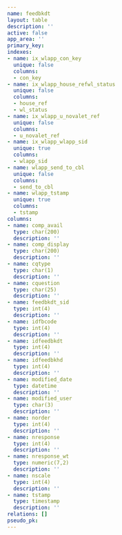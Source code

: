 ```yaml
---
name: feedbkdt
layout: table
description: ''
active: false
app_area: ''
primary_key: 
indexes:
- name: ix_wlapp_con_key
  unique: false
  columns:
  - con_key
- name: ix_wlapp_house_refwl_status
  unique: false
  columns:
  - house_ref
  - wl_status
- name: ix_wlapp_u_novalet_ref
  unique: false
  columns:
  - u_novalet_ref
- name: ix_wlapp_wlapp_sid
  unique: true
  columns:
  - wlapp_sid
- name: wlapp_send_to_cbl
  unique: false
  columns:
  - send_to_cbl
- name: wlapp_tstamp
  unique: true
  columns:
  - tstamp
columns:
- name: comp_avail
  type: char(200)
  description: ''
- name: comp_display
  type: char(200)
  description: ''
- name: cqtype
  type: char(1)
  description: ''
- name: cquestion
  type: char(25)
  description: ''
- name: feedbkdt_sid
  type: int(4)
  description: ''
- name: idfbcode
  type: int(4)
  description: ''
- name: idfeedbkdt
  type: int(4)
  description: ''
- name: idfeedbkhd
  type: int(4)
  description: ''
- name: modified_date
  type: datetime
  description: ''
- name: modified_user
  type: char(3)
  description: ''
- name: norder
  type: int(4)
  description: ''
- name: nresponse
  type: int(4)
  description: ''
- name: nresponse_wt
  type: numeric(7,2)
  description: ''
- name: nscale
  type: int(4)
  description: ''
- name: tstamp
  type: timestamp
  description: ''
relations: []
pseudo_pk: 
---
```



